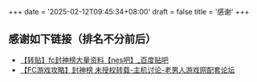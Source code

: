 +++
date = '2025-02-12T09:45:34+08:00'
draft = false
title = '感谢'
+++
## 感谢如下链接（排名不分前后）


- [【转贴】fc封神榜大量资料【nes吧】_百度贴吧](https://tieba.baidu.com/p/1320177574)
- [【FC游戏攻略】封神榜 未授权转载-主机讨论-老男人游戏网配套论坛](https://bbs.oldmantvg.net/thread-459.htm)

